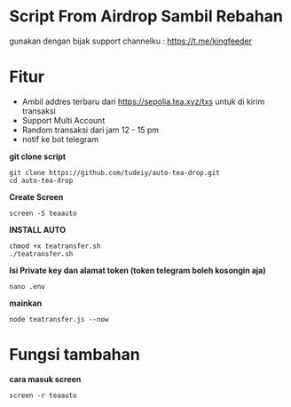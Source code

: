 # Script From Airdrop Sambil Rebahan
gunakan dengan bijak
support channelku : https://t.me/kingfeeder

# Fitur
- Ambil addres terbaru dari https://sepolia.tea.xyz/txs untuk di kirim transaksi
- Support Multi Account
- Random transaksi dari jam 12 - 15 pm
- notif ke bot telegram

**git clone script**
```
git clone https://github.com/tudeiy/auto-tea-drop.git
cd auto-tea-drop
```
**Create Screen**
```
screen -S teaauto
```
**INSTALL AUTO**
```
chmod +x teatransfer.sh
./teatransfer.sh
```
**Isi Private key dan alamat token (token telegram boleh kosongin aja)**
```
nano .env
```
**mainkan**
```
node teatransfer.js --now
```
# Fungsi tambahan 
**cara masuk screen**
```
screen -r teaauto
```
